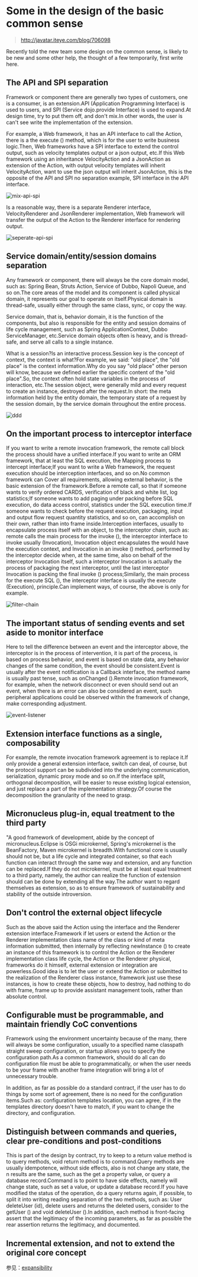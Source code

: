 # Some in the design of the basic common sense

> http://javatar.iteye.com/blog/706098

Recently told the new team some design on the common sense, is likely to be new and some other help, the thought of a few temporarily, first write here. 

## The API and SPI separation 

Framework or component there are generally two types of customers, one is a consumer, is an extension.API (Application Programming Interface) is used to users, and SPI (Service dojo.provide Interface) is used to expand.At design time, try to put them off, and don't mix.In other words, the user is can't see write the implementation of the extension.

For example, a Web framework, it has an API interface to call the Action, there is a the execute () method, which is for the user to write business logic.Then, Web frameworks have a SPI interface to extend the control output, such as velocity templates output or a json output, etc.If this Web framework using an inheritance VelocityAction and a JsonAction as extension of the Action, with output velocity templates will inherit VelocityAction, want to use the json output will inherit JsonAction, this is the opposite of the API and SPI no separation example, SPI interface in the API interface.

![mix-api-spi](../sources/images/mix-api-spi.jpg)


Is a reasonable way, there is a separate Renderer interface, VelocityRenderer and JsonRenderer implementation, Web framework will transfer the output of the Action to the Renderer interface for rendering output.

![seperate-api-spi](../sources/images/seperate-api-spi.jpg)
 

## Service domain/entity/session domains separation

Any framework or component, there will always be the core domain model, such as: Spring Bean, Struts Action, Service of Dubbo, Napoli Queue, and so on.The core areas of the model and its component is called physical domain, it represents our goal to operate on itself.Physical domain is thread-safe, usually either through the same class, sync, or copy the way.

Service domain, that is, behavior domain, it is the function of the components, but also is responsible for the entity and session domains of life cycle management, such as Spring ApplicationContext, Dubbo ServiceManager, etc.Service domain objects often is heavy, and is thread-safe, and serve all calls to a single instance.
 
What is a session?Is an interactive process.Session key is the concept of context, the context is what?For example, we said: "old place", the "old place" is the context information.Why do you say "old place" other person will know, because we defined earlier the specific content of the "old place".So, the context often hold state variables in the process of interaction, etc.The session object, were generally mild and every request to create an instance, destroyed after the request.In short: the meta information held by the entity domain, the temporary state of a request by the session domain, by the service domain throughout the entire process. 

![ddd](../sources/images/ddd.jpg)
 

## On the important process to interceptor interface 

If you want to write a remote invocation framework, the remote call block the process should have a unified interface.If you want to write an ORM framework, that at least the SQL execution, the Mapping process to intercept interface;If you want to write a Web framework, the request execution should be interception interfaces, and so on.No common framework can Cover all requirements, allowing external behavior, is the basic extension of the framework.Before a remote call, so that if someone wants to verify ordered CARDS, verification of black and white list, log statistics;If someone wants to add paging under packing before SQL execution, do data access control, statistics under the SQL execution time.If someone wants to check before the request execution, packaging, input and output flow request quantity statistics, and so on, can accomplish on their own, rather than into frame inside.Interception interfaces, usually to encapsulate process itself with an object, to the interceptor chain, such as: remote calls the main process for the invoke (), the interceptor interface to invoke usually (Invocation), Invocation object encapsulates the would have the execution context, and Invocation in an invoke () method, performed by the interceptor decide when, at the same time, also on behalf of the interceptor Invocation itself, such a interceptor Invocation is actually the process of packaging the next interceptor, until the last interceptor Invocation is packing the final invoke () process;Similarly, the main process for the execute SQL (), the interceptor interface is usually the execute (Execution), principle.Can implement ways, of course, the above is only for example. 

![filter-chain](../sources/images/filter-chain.jpg)

## The important status of sending events and set aside to monitor interface 

Here to tell the difference between an event and the interceptor above, the interceptor is in the process of intervention, it is part of the process, is based on process behavior, and event is based on state data, any behavior changes of the same condition, the event should be consistent.Event is usually after the event notification is a Callback interface, the method name is usually past tense, such as onChanged ().Remote invocation framework, for example, when the network disconnect or even should send out an event, when there is an error can also be considered an event, such peripheral applications could be observed within the framework of change, make corresponding adjustment.

![event-listener](../sources/images/event-listener.jpg)

## Extension interface functions as a single, composability

For example, the remote invocation framework agreement is to replace it.If only provide a general extension interface, switch can deal, of course, but the protocol support can be subdivided into the underlying communication, serialization, dynamic proxy mode and so on.If the interface split, orthogonal decomposition, will be easier to reuse existing logical extension, and just replace a part of the implementation strategy.Of course the decomposition the granularity of the need to grasp.

## Micronucleus plug-in, equal treatment to the third party

"A good framework of development, abide by the concept of micronucleus.Eclipse is OSGi microkernel, Spring's microkernel is the BeanFactory, Maven microkernel is breadth.With functional core is usually should not be, but a life cycle and integrated container, so that each function can interact through the same way and extension, and any function can be replaced.If they do not microkernel, must be at least equal treatment to a third party, namely, the author can realize the function of extension should can be done by extending all the way.The author want to regard themselves as extension, so as to ensure framework of sustainability and stability of the outside introversion. 

## Don't control the external object lifecycle 

Such as the above said the Action using the interface and the Renderer extension interface.Framework if let users or extend the Action or the Renderer implementation class name of the class or kind of meta information submitted, then internally by reflecting newInstance () to create an instance of this framework is to control the Action or the Renderer implementation class life cycle, the Action or the Renderer physical, frameworks do it himself, external extension or integration are powerless.Good idea is to let the user or extend the Action or submitted to the realization of the Renderer class instance, framework just use these instances, is how to create these objects, how to destroy, had nothing to do with frame, frame up to provide assistant management tools, rather than absolute control. 

## Configurable must be programmable, and maintain friendly CoC conventions 

Framework using the environment uncertainty because of the many, there will always be some configuration, usually to a specified name classpath straight sweep configuration, or startup allows you to specify the configuration path.As a common framework, should do all can do configuration file must be able to programmatically, or when the user needs to be your frame with another frame integration will bring a lot of unnecessary trouble.

In addition, as far as possible do a standard contract, if the user has to do things by some sort of agreement, there is no need for the configuration items.Such as: configuration templates location, you can agree, if in the templates directory doesn't have to match, if you want to change the directory, and configuration.

## Distinguish between commands and queries, clear pre-conditions and post-conditions

This is part of the design by contract, try to keep to a return value method is to query methods, void return method is to command.Query methods are usually idempotence, without side effects, also is not change any state, the n results are the same, such as the get a property value, or query a database record.Command is to point to have side effects, namely will change state, such as set a value, or update a database record.If you have modified the status of the operation, do a query returns again, if possible, to split it into writing reading separation of the two methods, such as: User deleteUser (id), delete users and returns the deleted users, consider to the getUser () and void deleteUser ().In addition, each method is front-facing assert that the legitimacy of the incoming parameters, as far as possible the rear assertion returns the legitimacy, and documented. 

## Incremental extension, and not to extend the original core concept

参见：[expansibility](./principals/expansibility.md)
